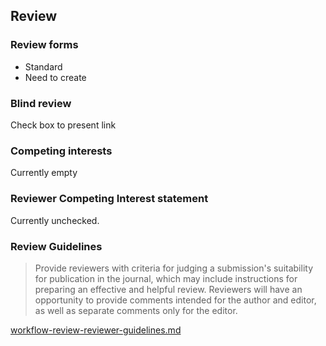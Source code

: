 ## Review

### Review forms
- Standard
- Need to create

### Blind review
Check box to present link

### Competing interests
Currently empty

### Reviewer Competing Interest statement
Currently unchecked.

### Review Guidelines
> Provide reviewers with criteria for judging a submission's suitability for publication in the journal, which may include instructions for preparing an effective and helpful review. Reviewers will have an opportunity to provide comments intended for the author and editor, as well as separate comments only for the editor.

[workflow-review-reviewer-guidelines.md](workflow-review-reviewer-guidelines.md)
